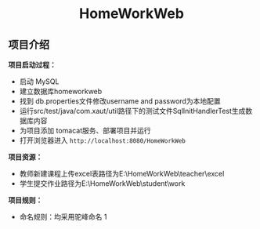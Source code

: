 <center><h1>HomeWorkWeb</h1></center>

## 项目介绍
**项目启动过程：**
- 启动 MySQL
- 建立数据库homeworkweb
- 找到 db.properties文件修改username and password为本地配置
- 运行src/test/java/com.xaut/util路径下的测试文件SqlInitHandlerTest生成数据库内容
- 为项目添加 tomacat服务、部署项目并运行
- 打开浏览器进入 `http://localhost:8080/HomeWorkWeb`

**项目资源：**
- 教师新建课程上传excel表路径为E:\HomeWorkWeb\teacher\excel
- 学生提交作业路径为E:\HomeWorkWeb\student\work

**项目规则：**
- 命名规则：均采用驼峰命名 1